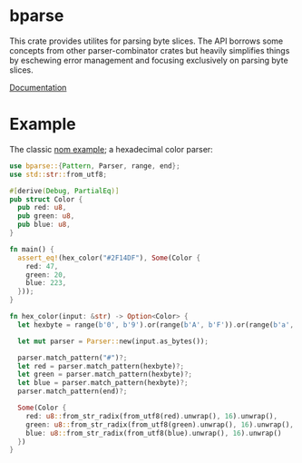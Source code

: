 # bparse

This crate provides utilites for parsing byte slices. The API borrows some
concepts from other parser-combinator crates but heavily simplifies things by
eschewing error management and focusing exclusively on parsing byte slices.

[Documentation](https://docs.rs/bparse)

# Example

The classic [nom example](https://crates.io/crates/nom); a hexadecimal color
parser:

```rust
use bparse::{Pattern, Parser, range, end};
use std::str::from_utf8;

#[derive(Debug, PartialEq)]
pub struct Color {
  pub red: u8,
  pub green: u8,
  pub blue: u8,
}

fn main() {
  assert_eq!(hex_color("#2F14DF"), Some(Color {
    red: 47,
    green: 20,
    blue: 223,
  }));
}

fn hex_color(input: &str) -> Option<Color> {
  let hexbyte = range(b'0', b'9').or(range(b'A', b'F')).or(range(b'a', b'f')).repeats(2);

  let mut parser = Parser::new(input.as_bytes());

  parser.match_pattern("#")?;
  let red = parser.match_pattern(hexbyte)?;
  let green = parser.match_pattern(hexbyte)?;
  let blue = parser.match_pattern(hexbyte)?;
  parser.match_pattern(end)?;

  Some(Color {
    red: u8::from_str_radix(from_utf8(red).unwrap(), 16).unwrap(),
    green: u8::from_str_radix(from_utf8(green).unwrap(), 16).unwrap(),
    blue: u8::from_str_radix(from_utf8(blue).unwrap(), 16).unwrap()
  })
}
```
